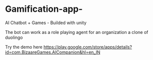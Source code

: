 # Gamification-app-
AI Chatbot + Games - Builded with unity


The bot can work as a role playing agent for an organization a clone of duolingo

Try the demo here
https://play.google.com/store/apps/details?id=com.BizaareGames.AICompanion&hl=en_IN
